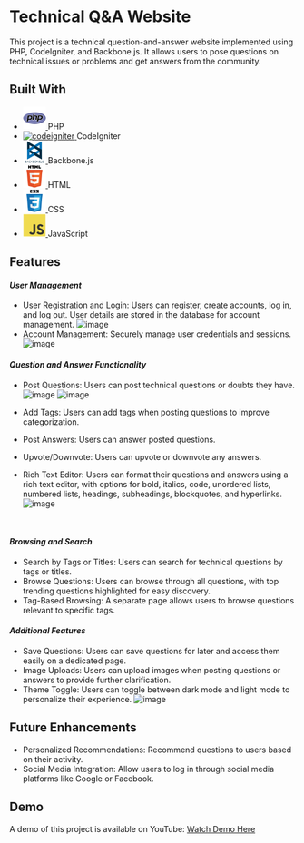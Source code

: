 # Technical Q&A Website
This project is a technical question-and-answer website implemented using PHP, CodeIgniter, and Backbone.js. It allows users to pose questions on technical issues or problems and get answers from the community.

## Built With
-  <a href="https://www.php.net" target="_blank" rel="noreferrer"> <img src="https://raw.githubusercontent.com/devicons/devicon/master/icons/php/php-original.svg" alt="php" width="40" height="40"/> </a>  PHP
-  <a href="https://codeigniter.com" target="_blank" rel="noreferrer"> <img src="https://cdn.worldvectorlogo.com/logos/codeigniter.svg" alt="codeigniter" width="40" height="40"/> </a>  CodeIgniter
-  <a href="https://backbonejs.org" target="_blank" rel="noreferrer"> <img src="https://raw.githubusercontent.com/devicons/devicon/master/icons/backbonejs/backbonejs-original-wordmark.svg" alt="backbonejs" width="40" height="40"/> </a>  Backbone.js
-  <a href="https://www.w3.org/html/" target="_blank" rel="noreferrer"> <img src="https://raw.githubusercontent.com/devicons/devicon/master/icons/html5/html5-original-wordmark.svg" alt="html5" width="40" height="40"/> </a>  HTML
-  <a href="https://www.w3schools.com/css/" target="_blank" rel="noreferrer"> <img src="https://raw.githubusercontent.com/devicons/devicon/master/icons/css3/css3-original-wordmark.svg" alt="css3" width="40" height="40"/> </a>  CSS
-  <a href="https://developer.mozilla.org/en-US/docs/Web/JavaScript" target="_blank" rel="noreferrer"> <img src="https://raw.githubusercontent.com/devicons/devicon/master/icons/javascript/javascript-original.svg" alt="javascript" width="40" height="40"/> </a>  JavaScript

## Features
#### _User Management_
- User Registration and Login: Users can register, create accounts, log in, and log out. User details are stored in the database for account management.
  ![image](https://github.com/user-attachments/assets/0a8cdaae-b7bf-45ce-8a63-d74e6fc605e6)
- Account Management: Securely manage user credentials and sessions.
 ![image](https://github.com/user-attachments/assets/aab1e484-5306-4e64-a774-92ad53c68ff8)



#### _Question and Answer Functionality_
- Post Questions: Users can post technical questions or doubts they have.
![image](https://github.com/user-attachments/assets/a695e8a3-5f01-404d-87c1-5830afd9e763)
![image](https://github.com/user-attachments/assets/fc154739-bd97-41f6-9860-132f137dfa96)

- Add Tags: Users can add tags when posting questions to improve categorization.
- Post Answers: Users can answer posted questions.
- Upvote/Downvote: Users can upvote or downvote any answers.
- Rich Text Editor: Users can format their questions and answers using a rich text editor, with options for bold, italics, code, unordered lists, numbered lists, headings, subheadings, blockquotes, and hyperlinks.
 ![image](https://github.com/user-attachments/assets/4cfe8f05-24b9-450d-8960-4d70abd5c66a)
</br>

#### _Browsing and Search_
- Search by Tags or Titles: Users can search for technical questions by tags or titles.
- Browse Questions: Users can browse through all questions, with top trending questions highlighted for easy discovery.
- Tag-Based Browsing: A separate page allows users to browse questions relevant to specific tags.

#### _Additional Features_
- Save Questions: Users can save questions for later and access them easily on a dedicated page.
- Image Uploads: Users can upload images when posting questions or answers to provide further clarification.
- Theme Toggle: Users can toggle between dark mode and light mode to personalize their experience.
![image](https://github.com/user-attachments/assets/f88f3585-5542-4e82-83ed-b41f50fbc93e)

## Future Enhancements
- Personalized Recommendations: Recommend questions to users based on their activity.
- Social Media Integration: Allow users to log in through social media platforms like Google or Facebook.


## Demo
A demo of this project is available on YouTube: [Watch Demo Here](https://www.youtube.com/watch?v=FI4slRmiqko&ab_channel=NisiniWeerathunga)
